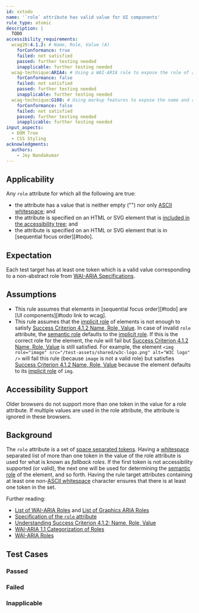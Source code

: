 ```yaml
---
id: xxtodo
name: '`role` attribute has valid value for UI components'
rule_type: atomic
description: |
  TODO
accessibility_requirements:
  wcag20:4.1.2: # Name, Role, Value (A)
    forConformance: true
    failed: not satisfied
    passed: further testing needed
    inapplicable: further testing needed
  wcag-technique:ARIA4: # Using a WAI-ARIA role to expose the role of a user interface component
    forConformance: false
    failed: not satisfied
    passed: further testing needed
    inapplicable: further testing needed
  wcag-technique:G108: # Using markup features to expose the name and role, allow user-settable properties to be directly set, and provide notification of changes
    forConformance: false
    failed: not satisfied
    passed: further testing needed
    inapplicable: further testing needed
input_aspects:
  - DOM Tree
  - CSS Styling
acknowledgments:
  authors:
    - Jey Nandakumar
---
```


## Applicability

Any `role` attribute for which all the following are true:

- the attribute has a value that is neither empty ("") nor only [ASCII whitespace][]; and
- the attribute is specified on an HTML or SVG element that is [included in the accessibility tree][]; and
- the attribute is specified on an HTML or SVG element that is in [sequential focus order][#todo].

## Expectation

Each test target has at least one token which is a valid value corresponding to a non-abstract role from [WAI-ARIA Specifications][].

## Assumptions

- This rule assumes that elements in [sequential focus order][#todo] are [UI components][#todo link to wcag].
- This rule assumes that the [implicit role][] of elements is not enough to satisfy [Success Criterion 4.1.2 Name, Role, Value][sc412]. In case of invalid `role` attribute, the [semantic role][] defaults to the [implicit role]. If this is the correct role for the element, the rule will fail but [Success Criterion 4.1.2 Name, Role, Value][sc412] is still satisfied. For example, the element `<img role="image" src="/test-assets/shared/w3c-logo.png" alt="W3C logo" />` will fail this rule (because `image` is not a valid role) but satisfies [Success Criterion 4.1.2 Name, Role, Value][sc412] because the element defaults to its [implicit role][] of `img`.

## Accessibility Support

Older browsers do not support more than one token in the value for a role attribute. If multiple values are used in the role attribute, the attribute is ignored in these browsers.

## Background

The `role` attribute is a set of [space separated tokens][]. Having a [whitespace](#whitespace) separated list of more than one token in the value of the role attribute is used for what is known as _fallback roles_. If the first token is not accessibility supported (or valid), the next one will be used for determining the [semantic role](#semantic-role) of the element, and so forth. Having the rule target attributes containing at least one non-[ASCII whitespace][] character ensures that there is at least one token in the set.

Further reading:

- [List of WAI-ARIA Roles][wai-aria role] and [List of Graphics ARIA Roles](https://www.w3.org/TR/graphics-aria-1.0/#role_definitions)
- [Specification of the `role` attribute][role attribute]
- [Understanding Success Criterion 4.1.2: Name, Role, Value](https://www.w3.org/WAI/WCAG21/Understanding/name-role-value.html)
- [WAI-ARIA 1.1 Categorization of Roles](https://www.w3.org/TR/wai-aria-1.1/#roles_categorization)
- [WAI-ARIA Roles](https://www.w3.org/TR/wai-aria-1.1/#usage_intro)

## Test Cases

### Passed

### Failed

### Inapplicable

[ascii whitespace]: https://infra.spec.whatwg.org/#ascii-whitespace 'Definition of ASCII whitespace'
[implicit role]: #implicit-role 'Definition of Implicit Role'
[included in the accessibility tree]: #included-in-the-accessibility-tree 'Definition of included in the accessibility tree'
[role attribute]: https://www.w3.org/TR/role-attribute/ 'Specification of the Role attribute'
[sc412]: https://www.w3.org/TR/WCAG21/#name-role-value 'Success Criterion 4.1.2 Name, Role, Value'
[semantic role]: #semantic-role 'Definition of Semantic Role'
[space separated tokens]: https://html.spec.whatwg.org/multipage/common-microsyntaxes.html#space-separated-tokens 'Definition of space separated tokens'
[wai-aria role]: https://www.w3.org/TR/wai-aria-1.1/#role_definitions 'List of WAI-ARIA roles'
[wai-aria specifications]: #wai-aria-specifications 'Definition of WAI-ARIA Specifications'
